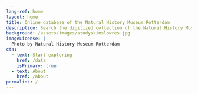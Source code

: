 ```yaml
---
lang-ref: home
layout: home
title: Online database of the Natural History Museum Rotterdam
description: Search the digitized collection of the Natural History Museum Rotterdam, which contains <span data-ajax-url="https://api.gbif.org/v1/occurrence/search?dataset_key=a307e4d7-1de2-4adc-95d5-a0a8d5f57236&limit=0"></span> specimen records and <span data-ajax-url="https://api.gbif.org/v1/occurrence/search?dataset_key=a307e4d7-1de2-4adc-95d5-a0a8d5f57236&mediaType=StillImage&limit=0"></span> photos.
background: /assets/images/studyskinslowres.jpg
imageLicense: |
  Photo by Natural History Museum Rotterdam
cta:
  - text: Start exploring
    href: /data
    isPrimary: true
  - text: About
    href: /about
permalink: /
---
```




